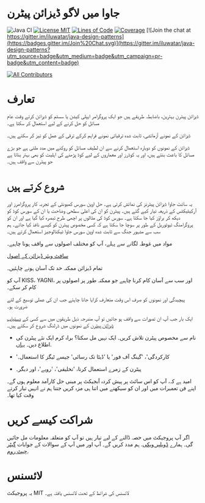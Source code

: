 <!-- the line below needs to be an empty line C: (its because kramdown isnt
     that smart and dearly wants an empty line before a heading to be able to
     display it as such, e.g. website) -->

# جاوا میں لاگو ڈیزائن پیٹرن

![Java CI](https://github.com/iluwatar/java-design-patterns/workflows/Java%20CI/badge.svg)
[![License MIT](https://img.shields.io/badge/license-MIT-blue.svg)](https://raw.githubusercontent.com/iluwatar/java-design-patterns/master/LICENSE.md)
[![Lines of Code](https://sonarcloud.io/api/project_badges/measure?project=iluwatar_java-design-patterns&metric=ncloc)](https://sonarcloud.io/dashboard?id=iluwatar_java-design-patterns)
[![Coverage](https://sonarcloud.io/api/project_badges/measure?project=iluwatar_java-design-patterns&metric=coverage)](https://sonarcloud.io/dashboard?id=iluwatar_java-design-patterns)
[![Join the chat at https://gitter.im/iluwatar/java-design-patterns](https://badges.gitter.im/Join%20Chat.svg)](https://gitter.im/iluwatar/java-design-patterns?utm_source=badge&utm_medium=badge&utm_campaign=pr-badge&utm_content=badge)

<!-- ALL-CONTRIBUTORS-BADGE:START - Do not remove or modify this section -->

[![All Contributors](https://img.shields.io/badge/all_contributors-213-orange.svg?style=flat-square)](#contributors-)

<!-- ALL-CONTRIBUTORS-BADGE:END -->

# تعارف

ڈیزائن پیٹرن بہترین، باضابطہ طریقے ہیں جو ایک پروگرامر ایپلی کیشن یا سسٹم کو ڈیزائن کرتے وقت عام مسائل کو حل کرنے کے لیے استعمال کر سکتا ہے۔

ڈیزائن کے نمونے آزمائشی، ثابت شدہ ترقیاتی نمونے فراہم کرکے ترقی کے عمل کو تیز کر سکتے ہیں۔

ڈیزائن کے نمونوں کو دوبارہ استعمال کرنے سے ان لطیف مسائل کو روکنے میں مدد ملتی ہے جو بڑے مسائل کا باعث بنتے ہیں، اور یہ کوڈرز اور معماروں کے لیے کوڈ پڑھنے کی اہلیت کو بھی بہتر بناتا ہے جو پیٹرن سے واقف ہیں۔

# شروع کرتے ہیں

یہ سائٹ جاوا ڈیزائن پیٹرنز کی نمائش کرتی ہے۔ حل اوپن سورس کمیونٹی کے تجربہ کار پروگرامرز اور آرکیٹیکٹس کے ذریعہ تیار کیے گئے ہیں۔ پیٹرن کو ان کی اعلیٰ سطحی وضاحت یا ان کے سورس کوڈ کو دیکھ کر براؤز کیا جا سکتا ہے۔ سورس کوڈ کی مثالوں پر اچھی طرح تبصرہ کیا گیا ہے اور ان کو پروگرامنگ ٹیوٹوریل کے طور پر سوچا جا سکتا ہے کہ کسی مخصوص پیٹرن کو کیسے نافذ کیا جائے۔ ہم سب سے مشہور جنگ سے ثابت شدہ اوپن سورس جاوا ٹیکنالوجیز استعمال کرتے ہیں۔

مواد میں غوطہ لگانے سے پہلے، آپ کو مختلف اصولوں سے واقف ہونا چاہیے۔

[سافٹ ویئر ڈیزائن کے اصول](https://java-design-patterns.com/patterns/)

تمام ڈیزائن ممکنہ حد تک آسان ہونے چاہئیں۔

آپ کو KISS، YAGNI، اور سب سے آسان کام کرنا چاہیے جو ممکنہ طور پر اصولوں پر کام کر سکے۔

پیچیدگی اور نمونوں کو صرف اس وقت متعارف کرایا جانا چاہئے جب ان کی عملی توسیع کے لئے ضرورت ہو۔

ایک بار جب آپ ان تصورات سے واقف ہو جائیں تو آپ مندرجہ ذیل طریقوں میں سے کسی کے [دستیاب ڈیزائن پیٹرن](https://java-design-patterns.com/patterns/)  کے نمونوں میں ڈرلنگ شروع کر سکتے ہیں۔

- نام سے مخصوص پیٹرن تلاش کریں۔ ایک نہیں مل سکتا؟ براہ کرم ایک نئے پیٹرن کی اطلاع دیں۔ [یہاں](https://github.com/iluwatar/java-design-patterns/issues).

- 'کارکردگی'، 'گینگ آف فور' یا 'ڈیٹا تک رسائی' جیسے ٹیگز کا استعمال۔

- پیٹرن کے زمرے استعمال کرنا، 'تخلیقی'، 'رویے'، اور دیگر۔

امید ہے کہ، آپ کو اس سائٹ پر پیش کردہ آبجیکٹ پر مبنی حل کارآمد معلوم ہوں گے۔
اپنے فن تعمیرات میں اور ان کو سیکھنے میں اتنا ہی مزہ کریں جتنا ہم نے انہیں تیار کرتے وقت کیا تھا۔

# شراکت کیسے کریں 

اگر آپ پروجیکٹ میں حصہ ڈالنے کے لیے تیار ہیں تو آپ کو متعلقہ معلومات مل جائیں گی۔
ہمارے  [ڈویلپر ویکی](https://github.com/iluwatar/java-design-patterns/wiki). ہم مدد کریں گے۔ آپ اور میں آپ کے سوالات کے جوابات [گیٹر چیٹ روم](https://gitter.im/iluwatar/java-design-patterns).


# لائسنس

یہ پروجیکٹ MIT لائسنس کی شرائط کے تحت لائسنس یافتہ ہے۔



